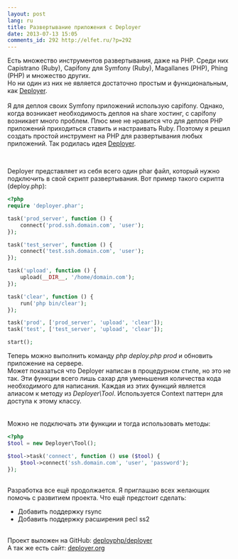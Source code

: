 ```yaml
---
layout: post
lang: ru
title: Развертывание приложения с Deployer
date: 2013-07-13 15:05
comments_id: 292 http://elfet.ru/?p=292
---
```

Есть множество инструментов развертывания, даже на PHP. Среди них Capistrano (Ruby), Capifony для Symfony (Ruby), Magallanes (PHP), Phing (PHP) и множество других.<br>
Но ни один из них не является достаточно простым и функциональным, как <a href="http://deployer.org" target="_blank">Deployer</a>.<br>
<br>
Я для деплоя своих Symfony приложений использую capifony. Однако, когда возникает необходимость деплоя на share хостинг, с capifony возникает много проблем. Плюс мне не нравится что для деплоя PHP приложений приходиться ставить и настраивать Ruby. Поэтому я решил создать простой инструмент на PHP для развертывания любых приложений. Так родилась идея <a href="http://deployer.org" target="_blank">Deployer</a>.<br>
<!--more--><br>
Deployer представляет из себя всего один phar файл, который нужно подключить в свой скрипт развертывания. Вот пример такого скрипта (deploy.php):<br>


~~~ php
<?php
require 'deployer.phar';

task('prod_server', function () {
    connect('prod.ssh.domain.com', 'user');
});

task('test_server', function () {
    connect('test.ssh.domain.com', 'user');
});

task('upload', function () {
    upload(__DIR__, '/home/domain.com');
});

task('clear', function () {
    run('php bin/clear');
});

task('prod', ['prod_server', 'upload', 'clear']);
task('test', ['test_server', 'upload', 'clear']);

start();
~~~

Теперь можно выполнить команду <em>php deploy.php prod</em> и обновить приложение на сервере.<br>
Может показаться что Deployer написан в процедурном стиле, но это не так. Эти функции всего лишь сахар для уменьшения количества кода необходимого для написания. Каждая из этих функций является алиасом к методу из <em>Deployer\Tool</em>. Используется Context паттерн для доступа к этому классу.<br>
<br>
<br>
Можно не подключать эти функции и тогда использовать методы:<br>


~~~ php
<?php
$tool = new Deployer\Tool();

$tool->task('connect', function () use ($tool) {
    $tool->connect('ssh.domain.com', 'user', 'password');
});
~~~

<br>
Разработка все ещё продолжается. Я приглашаю всех желающих помочь с развитием проекта. Что ещё предстоит сделать:<br>
<ul>
	<li>Добавить поддержку rsync</li>
	<li>Добавить поддержку расширения pecl ss2</li>
</ul>
<br>
Проект выложен на GitHub: <a href="https://github.com/deployphp/deployer" target="_blank">deployphp/deployer</a><br>
А так же есть сайт: <a href="http://deployer.org" target="_blank">deployer.org</a><br>
